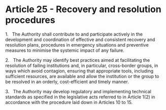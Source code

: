 # Article 25 - Recovery and resolution procedures


1.   The Authority shall contribute to and participate actively in the development and coordination of effective and consistent recovery and resolution plans, procedures in emergency situations and preventive measures to minimise the systemic impact of any failure.

2.   The Authority may identify best practices aimed at facilitating the resolution of failing institutions and, in particular, cross-border groups, in ways which avoid contagion, ensuring that appropriate tools, including sufficient resources, are available and allow the institution or the group to be resolved in an orderly, cost-efficient and timely manner.

3.   The Authority may develop regulatory and implementing technical standards as specified in the legislative acts referred to in Article 1(2) in accordance with the procedure laid down in Articles 10 to 15.
